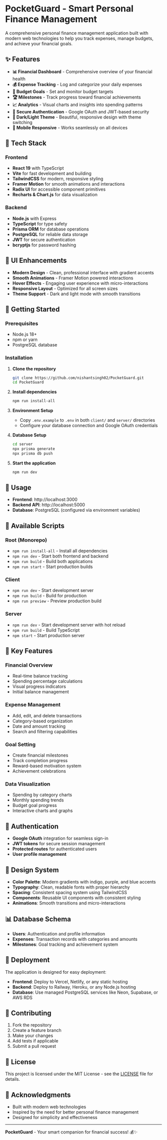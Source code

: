 # PocketGuard - Smart Personal Finance Management

A comprehensive personal finance management application built with modern web technologies to help you track expenses, manage budgets, and achieve your financial goals.

## ✨ Features

- **📊 Financial Dashboard** - Comprehensive overview of your financial health
- **💰 Expense Tracking** - Log and categorize your daily expenses
- **🎯 Budget Goals** - Set and monitor budget targets
- **🏆 Milestones** - Track progress toward financial achievements
- **📈 Analytics** - Visual charts and insights into spending patterns
- **🔐 Secure Authentication** - Google OAuth and JWT-based security
- **🌙 Dark/Light Theme** - Beautiful, responsive design with theme switching
- **📱 Mobile Responsive** - Works seamlessly on all devices

## 🚀 Tech Stack

### Frontend
- **React 19** with TypeScript
- **Vite** for fast development and building
- **TailwindCSS** for modern, responsive styling
- **Framer Motion** for smooth animations and interactions
- **Radix UI** for accessible component primitives
- **Recharts & Chart.js** for data visualization

### Backend
- **Node.js** with Express
- **TypeScript** for type safety
- **Prisma ORM** for database operations
- **PostgreSQL** for reliable data storage
- **JWT** for secure authentication
- **bcryptjs** for password hashing

## 🎨 UI Enhancements

- **Modern Design** - Clean, professional interface with gradient accents
- **Smooth Animations** - Framer Motion powered interactions
- **Hover Effects** - Engaging user experience with micro-interactions
- **Responsive Layout** - Optimized for all screen sizes
- **Theme Support** - Dark and light mode with smooth transitions

## 🚀 Getting Started

### Prerequisites
- Node.js 18+ 
- npm or yarn
- PostgreSQL database

### Installation

1. **Clone the repository**
   ```bash
   git clone https://github.com/nishantsingh02/PocketGuard.git
   cd PocketGuard
   ```

2. **Install dependencies**
   ```bash
   npm run install-all
   ```

3. **Environment Setup**
   - Copy `.env.example` to `.env` in both `client/` and `server/` directories
   - Configure your database connection and Google OAuth credentials

4. **Database Setup**
   ```bash
   cd server
   npx prisma generate
   npx prisma db push
   ```

5. **Start the application**
   ```bash
   npm run dev
   ```

## 📱 Usage

- **Frontend**: http://localhost:3000
- **Backend API**: http://localhost:5000
- **Database**: PostgreSQL (configured via environment variables)

## 🔧 Available Scripts

### Root (Monorepo)
- `npm run install-all` - Install all dependencies
- `npm run dev` - Start both frontend and backend
- `npm run build` - Build both applications
- `npm run start` - Start production builds

### Client
- `npm run dev` - Start development server
- `npm run build` - Build for production
- `npm run preview` - Preview production build

### Server
- `npm run dev` - Start development server with hot reload
- `npm run build` - Build TypeScript
- `npm start` - Start production server

## 🌟 Key Features

### Financial Overview
- Real-time balance tracking
- Spending percentage calculations
- Visual progress indicators
- Initial balance management

### Expense Management
- Add, edit, and delete transactions
- Category-based organization
- Date and amount tracking
- Search and filtering capabilities

### Goal Setting
- Create financial milestones
- Track completion progress
- Reward-based motivation system
- Achievement celebrations

### Data Visualization
- Spending by category charts
- Monthly spending trends
- Budget goal progress
- Interactive charts and graphs

## 🔐 Authentication

- **Google OAuth** integration for seamless sign-in
- **JWT tokens** for secure session management
- **Protected routes** for authenticated users
- **User profile management**

## 🎨 Design System

- **Color Palette**: Modern gradients with indigo, purple, and blue accents
- **Typography**: Clean, readable fonts with proper hierarchy
- **Spacing**: Consistent spacing system using TailwindCSS
- **Components**: Reusable UI components with consistent styling
- **Animations**: Smooth transitions and micro-interactions

## 📊 Database Schema

- **Users**: Authentication and profile information
- **Expenses**: Transaction records with categories and amounts
- **Milestones**: Goal tracking and achievement system

## 🚀 Deployment

The application is designed for easy deployment:

- **Frontend**: Deploy to Vercel, Netlify, or any static hosting
- **Backend**: Deploy to Railway, Heroku, or any Node.js hosting
- **Database**: Use managed PostgreSQL services like Neon, Supabase, or AWS RDS

## 🤝 Contributing

1. Fork the repository
2. Create a feature branch
3. Make your changes
4. Add tests if applicable
5. Submit a pull request

## 📄 License

This project is licensed under the MIT License - see the [LICENSE](LICENSE) file for details.

## 🙏 Acknowledgments

- Built with modern web technologies
- Inspired by the need for better personal finance management
- Designed for simplicity and effectiveness

---

**PocketGuard** - Your smart companion for financial success! 💰✨